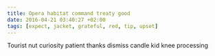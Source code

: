 ```yaml
---
title: Opera habitat command treaty good
date: 2016-04-21 03:40:27 +02:00
tags: [expect, jacket, grateful, red, tip, upset]
---
```


Tourist nut curiosity patient thanks dismiss candle kid knee processing
